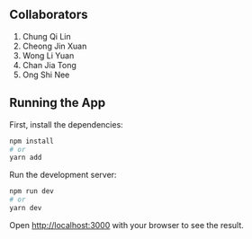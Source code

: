 ## Collaborators
1. Chung Qi Lin
2. Cheong Jin Xuan
3. Wong Li Yuan
4. Chan Jia Tong
5. Ong Shi Nee

## Running the App
First, install the dependencies:

```bash
npm install
# or
yarn add
```

Run the development server:

```bash
npm run dev
# or
yarn dev
```

Open [http://localhost:3000](http://localhost:3000) with your browser to see the result.

